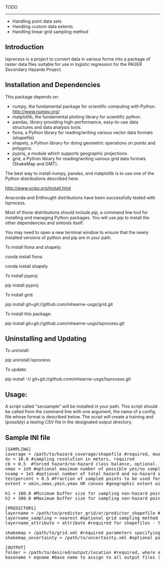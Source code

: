 TODO
____
 - Handling point data sets
 - Handling custom data extents
 - Handling linear grid sampling method

Introduction
------------

lsprocess is a project to convert data in various forms into a package
of raster data files suitable for use in logistic regression for the
PAGER Secondary Hazards Project.  

Installation and Dependencies
-----------------------------

This package depends on:
 * numpy, the fundamental package for scientific computing with Python. <a href="http://www.numpy.org/">http://www.numpy.org/</a>  
 * matplotlib, the fundamental plotting library for scientific python.
 * pandas, library providing high-performance, easy-to-use data structures and data analysis tools.
 * fiona, a Python library for reading/writing various vector data formats (shapefile)
 * shapely, a Python library for doing geometric operations on points and polygons.
 * pyproj, a module which supports geographic projections.
 * grid, a Python library for reading/writing various grid data formats (ShakeMap and GMT).

The best way to install numpy, pandas, and matplotlib is to use one of the Python distributions described here:

<a href="http://www.scipy.org/install.html">http://www.scipy.org/install.html</a>

Anaconda and Enthought distributions have been successfully tested with lsprocess.

Most of those distributions should include <em>pip</em>, a command line tool for installing and 
managing Python packages.  You will use pip to install the other dependencies and smtools itself.  
 
You may need to open a new terminal window to ensure that the newly installed versions of python and pip
are in your path.

To install fiona and shapely:

conda install fiona

conda install shapely


To install pyproj:

pip install pyproj

To install grid:

pip install git+git://github.com/mhearne-usgs/grid.git

To install this package:

pip install git+git://github.com/mhearne-usgs/lsprocess.git

Uninstalling and Updating
-------------------------

To uninstall:

pip uninstall lsprocess

To update:

pip install -U git+git://github.com/mhearne-usgs/lsprocess.git

Usage:
---------------------
A script called "secsample" will be installed in your path.  This script should be called from the command line with one argument,
the name of a config file whose format is described below.  The script will create a training and (possibly) a testing CSV file
in the designated output directory.

Sample INI file
--------
<pre>
[SAMPLING]
coverage = /path/to/hazard_coverage/shapefile #required, must be in decimal degrees
dx = 10.0 #sampling resolution in meters, required
cb = 0.5  #forced hazard/no-hazard class balance, optional.  Number specifies the fraction of hazard pixels to sample
nmax = 1e9 #optional maximum number of possible yes/no sample points (usually set to avoid memory issues)
nsamp = 1e5 #optional number of total hazard and no-hazard sample points to collect.
testpercent = 0.5 #Fraction of sampled points to be used for testing (1-testpercent) fraction will be used for training. Optional, defaults to 0
extent = xmin,xmax,ymin,ymax OR convex #geographic extent within which to sample data.  Four numbers are interpreted as bounding box, the word convex will be interpreted to mean a convex hull.  Default (not specified) will mean the bounding box of the hazard coverage.

h1 = 100.0 #Minimum buffer size for sampling non-hazard points when input coverage takes the form of points.
h2 = 300.0 #Maximum buffer size for sampling non-hazard points when input coverage takes the form of points.

[PREDICTORS]
layername = /path/to/predictor_grid/or/predictor_shapefile #inputs can be ESRI or GMT format grids, or shapefiles.  Must be in decimal degrees.
layername_sampling = nearest #optional grid sampling method (nearest or linear will be supported)
layername_attribute = attribute #required for shapefiles - the attribute of each shape to choose as sample.

shakemap = /path/to/grid.xml #required parameters specifying path to ShakeMap input.  All ground motion values (mmi,pga,pgv,psa03,psa10,psa30) will be sampled.
shakemap_uncertainty = /path/to/uncertainty.xml #optional path to ShakeMap uncertainty grid.  All error columns corresponding to ground motions will be sampled.

[OUTPUT]
folder = /path/to/desired/output/location #required, where all data frames, output plots, etc. will be written
basename = eqname #base name to assign to all output files (eqname_testing.dat, eqname_training.dat, etc.)
</pre>


